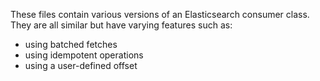 These files contain various versions of an Elasticsearch consumer class.
They are all similar but have varying features such as:

- using batched fetches
- using idempotent operations
- using a user-defined offset
